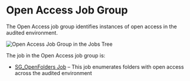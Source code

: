 # Open Access Job Group

The Open Access job group identifies instances of open access in the audited environment.

![Open Access Job Group in the Jobs Tree](/img/product_docs/accessanalyzer/11.6/solutions/windows/openaccess/jobstree.webp)

The job in the Open Access job group is:

- [SG_OpenFolders Job](/docs/accessanalyzer/11.6/solutions/windows/openaccess/sg_openfolders.md)
  – This job enumerates folders with open access across the audited environment
